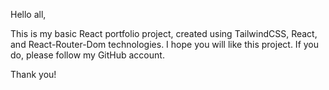 Hello all,

This is my basic React portfolio project, created using TailwindCSS, React, and React-Router-Dom technologies. I hope you will like this project. If you do, please follow my GitHub account.

Thank you!

